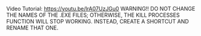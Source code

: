 Video Tutorial:
https://youtu.be/lrA07UzJGu0
WARNING!! DO NOT CHANGE THE NAMES OF THE .EXE FILES; OTHERWISE, THE KILL PROCESSES FUNCTION WILL STOP WORKING. INSTEAD, CREATE A SHORTCUT AND RENAME THAT ONE.
